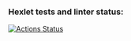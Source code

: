 ### Hexlet tests and linter status:
[![Actions Status](https://github.com/CAHTEL/php-project-lvl2/workflows/hexlet-check/badge.svg)](https://github.com/CAHTEL/php-project-lvl2/actions)